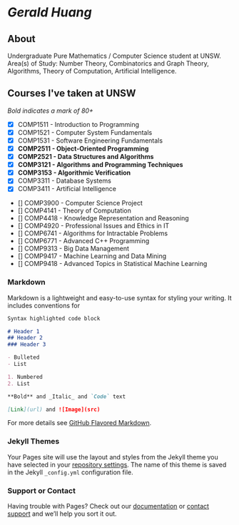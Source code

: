 # _Gerald Huang_
## About

Undergraduate Pure Mathematics / Computer Science student at UNSW. <br />
Area(s) of Study: Number Theory, Combinatorics and Graph Theory, Algorithms, Theory of Computation, Artificial Intelligence.

## Courses I've taken at UNSW
_Bold indicates a mark of 80+_
- [x] COMP1511 - Introduction to Programming
- [x] COMP1521 - Computer System Fundamentals
- [x] COMP1531 - Software Engineering Fundamentals
- [x] **COMP2511 - Object-Oriented Programming**
- [x] **COMP2521 - Data Structures and Algorithms**
- [x] **COMP3121 - Algorithms and Programming Techniques**
- [x] **COMP3153 - Algorithmic Verification**
- [x] COMP3311 - Database Systems
- [x] COMP3411 - Artificial Intelligence
- [] COMP3900 - Computer Science Project
- [] COMP4141 - Theory of Computation
- [] COMP4418 - Knowledge Representation and Reasoning
- [] COMP4920 - Professional Issues and Ethics in IT
- [] COMP6741 - Algorithms for Intractable Problems
- [] COMP6771 - Advanced C++ Programming
- [] COMP9313 - Big Data Management
- [] COMP9417 - Machine Learning and Data Mining
- [] COMP9418 - Advanced Topics in Statistical Machine Learning





### Markdown

Markdown is a lightweight and easy-to-use syntax for styling your writing. It includes conventions for

```markdown
Syntax highlighted code block

# Header 1
## Header 2
### Header 3

- Bulleted
- List

1. Numbered
2. List

**Bold** and _Italic_ and `Code` text

[Link](url) and ![Image](src)
```

For more details see [GitHub Flavored Markdown](https://guides.github.com/features/mastering-markdown/).

### Jekyll Themes

Your Pages site will use the layout and styles from the Jekyll theme you have selected in your [repository settings](https://github.com/opengangs/portfolio/settings/pages). The name of this theme is saved in the Jekyll `_config.yml` configuration file.

### Support or Contact

Having trouble with Pages? Check out our [documentation](https://docs.github.com/categories/github-pages-basics/) or [contact support](https://support.github.com/contact) and we’ll help you sort it out.
